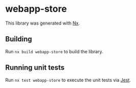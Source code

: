 # webapp-store

This library was generated with [Nx](https://nx.dev).

## Building

Run `nx build webapp-store` to build the library.

## Running unit tests

Run `nx test webapp-store` to execute the unit tests via [Jest](https://jestjs.io).
